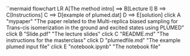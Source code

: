 ``mermaid
flowchart LR
A[The method intro] ==> B[Lecture I]
B ==> C[Instructions]
C ==> D[example of plumed.dat]
D ==> E[solution]
click A "mypaper" "The paper related to the Multi-replica biased sampling for Trans-cis isomerization in the ground and excited states using PLUMED"
click B "Slide.pdf" "The lecture slides"
click C "README.md" "The instructions for the masterclass"
click D "plumedfile.md" "The example plumed input file"
click E "notebook.ipynb" "The notebook file"
```